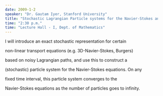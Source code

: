 ```yaml
---
date: 2009-1-2
speaker: "Dr. Gautam Iyer, Stanford University"
title: "Stochastic Lagrangian Particle systems for the Navier-Stokes and Burgers equations."
time: "2:30 p.m." 
time: "Lecture Hall - I, Dept. of Mathematics"
---
```

I will introduce an exact stochastic representation for certain

  non-linear transport equations (e.g. 3D-Navier-Stokes, Burgers)

  based on noisy Lagrangian paths, and use this to construct a

  (stochastic) particle system for the Navier-Stokes equations. On any

  fixed time interval, this particle system converges to the

  Navier-Stokes equations as the number of particles goes to infinity.
